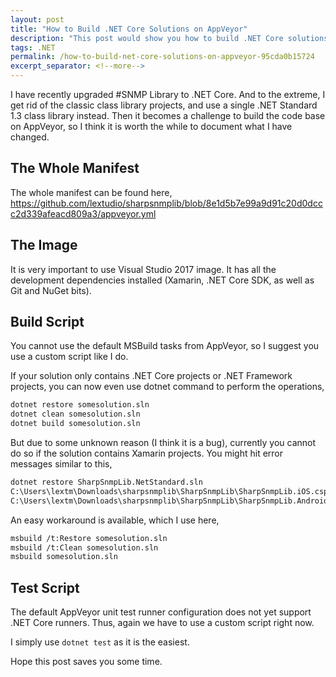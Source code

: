 ```yaml
---
layout: post
title: "How to Build .NET Core Solutions on AppVeyor"
description: "This post would show you how to build .NET Core solutions on AppVeyor, and a complete example."
tags: .NET
permalink: /how-to-build-net-core-solutions-on-appveyor-95cda0b15724
excerpt_separator: <!--more-->
---
```


I have recently upgraded #SNMP Library to .NET Core. And to the extreme, I get rid of the classic class library projects, and use a single .NET Standard 1.3 class library instead. Then it becomes a challenge to build the code base on AppVeyor, so I think it is worth the while to document what I have changed.
<!--more-->

## The Whole Manifest
The whole manifest can be found here,
https://github.com/lextudio/sharpsnmplib/blob/8e1d5b7e99a9d91c20d0dccc2d339afeacd809a3/appveyor.yml

## The Image
It is very important to use Visual Studio 2017 image. It has all the development dependencies installed (Xamarin, .NET Core SDK, as well as Git and NuGet bits).

## Build Script
You cannot use the default MSBuild tasks from AppVeyor, so I suggest you use a custom script like I do.

If your solution only contains .NET Core projects or .NET Framework projects, you can now even use dotnet command to perform the operations,
``` bash
dotnet restore somesolution.sln
dotnet clean somesolution.sln
dotnet build somesolution.sln
```

But due to some unknown reason (I think it is a bug), currently you cannot do so if the solution contains Xamarin projects. You might hit error messages similar to this,

``` bash
dotnet restore SharpSnmpLib.NetStandard.sln
C:\Users\lextm\Downloads\sharpsnmplib\SharpSnmpLib\SharpSnmpLib.iOS.csproj(55,3): error MSB4019: The imported project "C:\Program Files\dotnet\sdk\1.0.3\Xamarin\iOS\Xamarin.iOS.CSharp.targets" was not found. Confirm that the path in the <Import> declaration is correct, and that the file exists on disk.
C:\Users\lextm\Downloads\sharpsnmplib\SharpSnmpLib\SharpSnmpLib.Android.csproj(61,3): error MSB4019: The imported project "C:\Program Files\dotnet\sdk\1.0.3\Xamarin\Android\Xamarin.Android.CSharp.targets" was not found. Confirm that the path in the <Import> declaration is correct, and that the file exists on disk.
```

An easy workaround is available, which I use here,
``` bash
msbuild /t:Restore somesolution.sln
msbuild /t:Clean somesolution.sln
msbuild somesolution.sln
```

## Test Script
The default AppVeyor unit test runner configuration does not yet support .NET Core runners. Thus, again we have to use a custom script right now.

I simply use `dotnet test` as it is the easiest.

Hope this post saves you some time.
